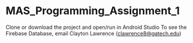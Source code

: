 # MAS_Programming_Assignment_1

Clone or download the project and open/run in Android Studio
To see the Firebase Database, email Clayton Lawrence (clawrence8@gatech.edu)
